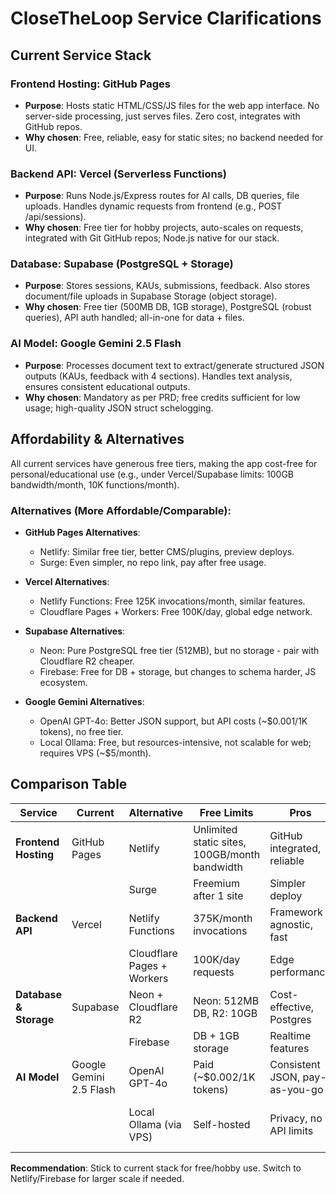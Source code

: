 # CloseTheLoop Service Clarifications

## Current Service Stack

### Frontend Hosting: GitHub Pages
- **Purpose**: Hosts static HTML/CSS/JS files for the web app interface. No server-side processing, just serves files. Zero cost, integrates with GitHub repos.
- **Why chosen**: Free, reliable, easy for static sites; no backend needed for UI.

### Backend API: Vercel (Serverless Functions)
- **Purpose**: Runs Node.js/Express routes for AI calls, DB queries, file uploads. Handles dynamic requests from frontend (e.g., POST /api/sessions).
- **Why chosen**: Free tier for hobby projects, auto-scales on requests, integrated with Git GitHub repos; Node.js native for our stack.

### Database: Supabase (PostgreSQL + Storage)
- **Purpose**: Stores sessions, KAUs, submissions, feedback. Also stores document/file uploads in Supabase Storage (object storage).
- **Why chosen**: Free tier (500MB DB, 1GB storage), PostgreSQL (robust queries), API auth handled; all-in-one for data + files.

### AI Model: Google Gemini 2.5 Flash
- **Purpose**: Processes document text to extract/generate structured JSON outputs (KAUs, feedback with 4 sections). Handles text analysis, ensures consistent educational outputs.
- **Why chosen**: Mandatory as per PRD; free credits sufficient for low usage; high-quality JSON struct schelogging.

## Affordability & Alternatives

All current services have generous free tiers, making the app cost-free for personal/educational use (e.g., under Vercel/Supabase limits: 100GB bandwidth/month, 10K functions/month).

### Alternatives (More Affordable/Comparable):

- **GitHub Pages Alternatives**:
  - Netlify: Similar free tier, better CMS/plugins, preview deploys.
  - Surge: Even simpler, no repo link, pay after free usage.

- **Vercel Alternatives**:
  - Netlify Functions: Free 125K invocations/month, similar features.
  - Cloudflare Pages + Workers: Free 100K/day, global edge network.

- **Supabase Alternatives**:
  - Neon: Pure PostgreSQL free tier (512MB), but no storage - pair with Cloudflare R2 cheaper.
  - Firebase: Free for DB + storage, but changes to schema harder, JS ecosystem.

- **Google Gemini Alternatives**:
  - OpenAI GPT-4o: Better JSON support, but API costs (~$0.001/1K tokens), no free tier.
  - Local Ollama: Free, but resources-intensive, not scalable for web; requires VPS (~$5/month).

## Comparison Table

| Service | Current | Alternative | Free Limits | Pros | Cons |
|---------|---------|-------------|-------------|------|------|
| **Frontend Hosting** | GitHub Pages | Netlify | Unlimited static sites, 100GB/month bandwidth | GitHub integrated, reliable | No server logic, Cephal void org repos |
| | | Surge | Freemium after 1 site | Simpler deploy | Feature limited |
| **Backend API** | Vercel | Netlify Functions | 375K/month invocations | Framework agnostic, fast | Cold starts |
| | | Cloudflare Pages + Workers | 100K/day requests | Edge performance | Less mature ecosystem |
| **Database & Storage** | Supabase | Neon + Cloudflare R2 | Neon: 512MB DB, R2: 10GB | Cost-effective, Postgres | Separate setup |
| | | Firebase | DB + 1GB storage | Realtime features | Vendor lock-in |
| **AI Model** | Google Gemini 2.5 Flash | OpenAI GPT-4o | Paid (~$0.002/1K tokens) | Consistent JSON, pay-as-you-go | No free tier |
| | | Local Ollama (via VPS) | Self-hosted | Privacy, no API limits | High compute cost ($5+/month) |

**Recommendation**: Stick to current stack for free/hobby use. Switch to Netlify/Firebase for larger scale if needed.
